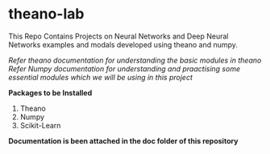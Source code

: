 # theano-lab
This Repo Contains Projects on Neural Networks and Deep Neural Networks examples and modals developed using theano and numpy.

*Refer theano documentation for understanding the basic modules in theano*
*Refer Numpy documentation for understanding and praactising some essential modules which we will be using in this project*


**Packages to be Installed**
1. Theano
2. Numpy
3. Scikit-Learn

**Documentation is been attached in the doc folder of this repository**
